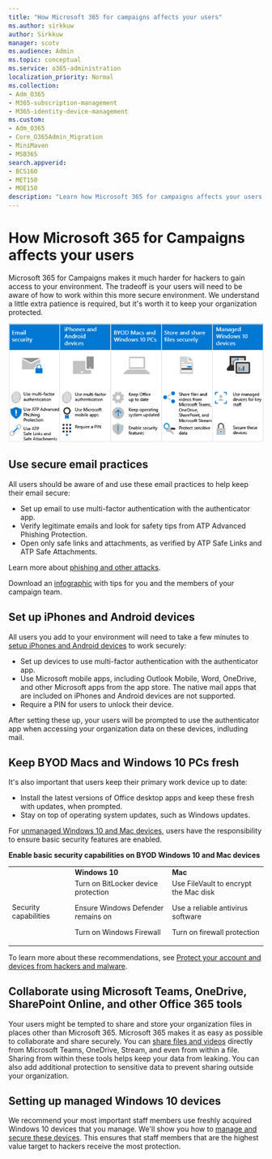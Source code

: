 ```yaml
---
title: "How Microsoft 365 for campaigns affects your users"
ms.author: sirkkuw
author: Sirkkuw
manager: scotv
ms.audience: Admin
ms.topic: conceptual
ms.service: o365-administration
localization_priority: Normal
ms.collection: 
- Adm_O365
- M365-subscription-management 
- M365-identity-device-management
ms.custom:
- Adm_O365
- Core_O365Admin_Migration
- MiniMaven
- MSB365
search.appverid:
- BCS160
- MET150
- MOE150
description: "Learn how Microsoft 365 for campaigns affects your users."
---
```


# How Microsoft 365 for Campaigns affects your users

Microsoft 365 for Campaigns makes it much harder for hackers to gain access to your environment. The tradeoff is your users will need to be aware of how to work within this more secure environment. We understand a little extra patience is required, but it's worth it to keep your organization protected.

![Illustration that sums up key points from below for iPhones, Android devices, Macs, Windows 10, sharing, and key staff](media/M365-democracy-Users_700px.png)

## Use secure email practices
All users should be aware of and use these email practices to help keep their email secure:
- Set up email to use multi-factor authentication with the authenticator app.
- Verify legitimate emails and look for safety tips from ATP Advanced Phishing Protection.
- Open only safe links and attachments, as verified by ATP Safe Links and ATP Safe Attachments.

Learn more about [phishing and other attacks](m365-campaigns-phishing-and-attacks.md). 

Download an [infographic](m365-campaigns-protect-campaign-infographic.md) with tips for you and the members of your campaign team.

## Set up iPhones and Android devices
All users you add to your environment will need to take a few minutes to [setup iPhones and Android devices](../business/set-up-mobile-devices.md?toc=%2Fmicrosoft-365%2Fcampaigns%2Ftoc.json) to work securely:
- Set up devices to use multi-factor authentication with the authenticator app.
- Use Microsoft mobile apps, including Outlook Mobile, Word, OneDrive, and other Microsoft apps from the app store. The native mail apps that are included on iPhones and Android devices are not supported. 
- Require a PIN for users to unlock their device.

After setting these up, your users will be prompted to use the authenticator app when accessing your organization data on these devices, indluding mail. 

## Keep BYOD Macs and Windows 10 PCs fresh 
It's also important that users keep their primary work device up to date:
- Install the latest versions of Office desktop apps and keep these fresh with updates, when prompted. 
- Stay on top of operating system updates, such as Windows updates.

For [unmanaged Windows 10 and Mac devices](m365-campaigns-protect-pcs-macs.md), users have the responsibility to ensure basic security features are enabled.

**Enable basic security capabilities on BYOD Windows 10 and Mac devices**

||||
|:-----|:-----|:------|
||**Windows 10**|**Mac**|
|Security capabilities|Turn on BitLocker device protection<p><p> Ensure Windows Defender remains on <p>Turn on Windows Firewall| Use FileVault to encrypt the Mac disk <p><p>Use a reliable antivirus software <p>Turn on firewall protection|

To learn more about these recommendations, see [Protect your account and devices from hackers and malware](https://support.office.com/en-us/article/Protect-your-account-and-devices-from-hackers-and-malware-066d6216-a56b-4f90-9af3-b3a1e9a327d6#ID0EAABAAA=Windows_10).

## Collaborate using Microsoft Teams, OneDrive, SharePoint Online, and other Office 365 tools
Your users might be tempted to share and store your organization files in places other than Microsoft 365. Microsoft 365 makes it as easy as possible to collaborate and share securely. You can [share files and videos](share-files-and-videos.md) directly from Microsoft Teams, OneDrive, Stream, and even from within a file. Sharing from within these tools helps keep your data from leaking. You can also add additional protection to sensitive data to prevent sharing outside your organization. 


## Setting up managed Windows 10 devices
We recommend your most important staff members use freshly acquired Windows 10 devices that you manage. We'll show you how to [manage and secure these devices](../business/set-up-windows-devices.md?toc=/microsoft-365/campaigns/toc.json). This ensures that staff members that are the highest value target to hackers receive the most protection. 



  